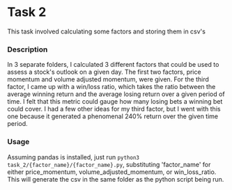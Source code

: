 # Task 2
This task involved calculating some factors and storing them in csv's
### Description
In 3 separate folders, I calculated 3 different factors that could be used to assess a stock's outlook on a given day. The first two factors, price momentum and volume adjusted momentum, were given. For the third factor, I came up with a win/loss ratio, which takes the ratio between the average winning return and the average losing return over a given period of time. I felt that this metric could gauge how many losing bets a winning bet could cover. I had a few other ideas for my third factor, but I went with this one because it generated a phenomenal 240% return over the given time period.
### Usage
Assuming pandas is installed, just run `python3 task_2/{factor_name}/{factor_name}.py`, substituting 'factor_name' for either price_momentum, volume_adjusted_momentum, or win_loss_ratio. This will generate the csv in the same folder as the python script being run.
